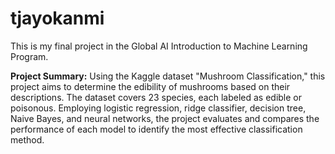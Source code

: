 # tjayokanmi
This is my final project in the Global AI Introduction to Machine Learning Program.

**Project Summary:**
Using the Kaggle dataset "Mushroom Classification," this project aims to determine the edibility of mushrooms based on their descriptions. The dataset covers 23 species, each labeled as edible or poisonous. Employing logistic regression, ridge classifier, decision tree, Naive Bayes, and neural networks, the project evaluates and compares the performance of each model to identify the most effective classification method.
